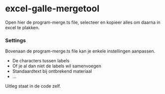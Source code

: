 # excel-galle-mergetool

Open hier de program-merge.ts file, selecteer en kopieer alles om daarna in excel te plakken.

### Settings
Bovenaan de program-merge.ts file kan je enkele instellingen aanpassen. 
- De characters tussen labels
- Of je al dan niet de labels wil samenvoegen
- Standaardtext bij ontbrekend materiaal
- ... 
  
Uitleg staat in de code zelf.

